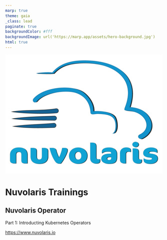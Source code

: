 ```yaml
---
marp: true
theme: gaia
_class: lead
paginate: true
backgroundColor: #fff
backgroundImage: url('https://marp.app/assets/hero-background.jpg')
html: true
---
```


![bg left:40% 80%](./logo-full-transparent.png)

# **Nuvolaris Trainings**
## Nuvolaris Operator

Part 1: Introducting Kubernetes Operators

https://www.nuvolaris.io

